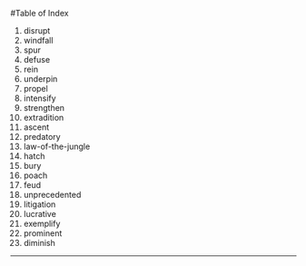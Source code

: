 #Table of Index

1. disrupt
2. windfall
3. spur
4. defuse
5. rein
6. underpin
7. propel
8. intensify
9. strengthen
10. extradition
11. ascent
12. predatory
13. law-of-the-jungle
14. hatch
15. bury
16. poach
17. feud
18. unprecedented
19. litigation
20. lucrative
21. exemplify
22. prominent
23. diminish
<hr />